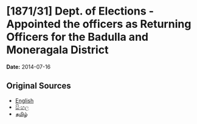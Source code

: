 # [1871/31] Dept. of Elections - Appointed the officers as Returning Officers for the Badulla and Moneragala District

**Date:** 2014-07-16

## Original Sources

- [English](https://documents.gov.lk/view/extra-gazettes/2014/7/1871-31_E.pdf)
- [සිංහල](https://documents.gov.lk/view/extra-gazettes/2014/7/1871-31_S.pdf)
- [தமிழ்](https://documents.gov.lk/view/extra-gazettes/2014/7/1871-31_T.pdf)
